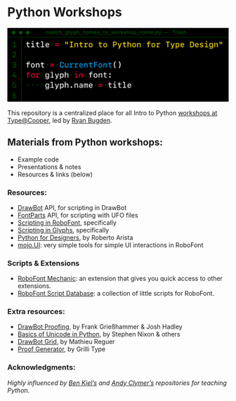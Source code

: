 # Python Workshops

<img src="./_images/workshop_banner.png">

This repository is a centralized place for all Intro to Python [workshops at Type@Cooper](https://coopertype.org/workshops/), led by [Ryan Bugden](https://ryanbugden.com). 


## Materials from Python workshops:
- Example code
- Presentations & notes
- Resources & links (below)

### Resources:
- [DrawBot](https://drawbot.com/content/shapes/primitives.html) API, for scripting in DrawBot
- [FontParts](https://fontparts.robotools.dev/en/stable/objectref/objects/index.html) API, for scripting with UFO files
- [Scripting in RoboFont](https://robofont.com/documentation/reference/fontparts/), specifically
- [Scripting in Glyphs](https://glyphsapp.com/learn/scripting-glyphs-part-1), specifically
- [Python for Designers](https://pythonfordesigners.com/), by Roberto Arista
- [mojo.UI](https://robofont.com/documentation/reference/api/mojo/mojo-ui/?highlight=mojo.ui): very simple tools for simple UI interactions in RoboFont

### Scripts & Extensions
- [RoboFont Mechanic](https://robofontmechanic.com/): an extension that gives you quick access to other extensions.
- [RoboFont Script Database](https://scripts.robofontmechanic.com/): a collection of little scripts for RoboFont.

### Extra resources:
- [DrawBot Proofing](https://github.com/adobe-type-tools/drawBotProofing), by Frank Grießhammer & Josh Hadley
- [Basics of Unicode in Python](https://gist.github.com/arrowtype/713dad14fe9a574d58d1aab61ba9b2f0), by Stephen Nixon & others
- [DrawBot Grid](https://github.com/mathieureguer/drawbotgrid), by Mathieu Reguer
- [Proof Generator](https://github.com/grillitype/ProofGenerator), by Grilli Type

### Acknowledgments:

*Highly influenced by [Ben Kiel’s](https://github.com/benkiel/python_workshops/tree/master) and [Andy Clymer’s](https://github.com/andyclymer/pythonworkshop) repositories for teaching Python*.
